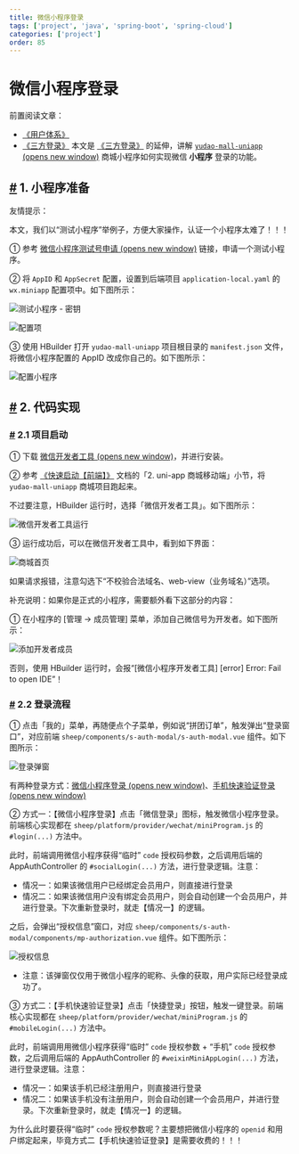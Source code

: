 ```yaml
---
title: 微信小程序登录
tags: ['project', 'java', 'spring-boot', 'spring-cloud']
categories: ['project']
order: 85
---
```

# 微信小程序登录

前置阅读文章：

 * [《用户体系》](/user-center/)
* [《三方登录》](/social-user/)
 本文是 [《三方登录》](/social-user/) 的延伸，讲解 [`yudao-mall-uniapp`  (opens new window)](https://github.com/yudaocode/yudao-mall-uniapp) 商城小程序如何实现微信 **小程序** 登录的功能。

 ## [#](#_1-小程序准备) 1. 小程序准备

 友情提示：

 本文，我们以“测试小程序”举例子，方便大家操作，认证一个小程序太难了！！！

 ① 参考 [微信小程序测试号申请  (opens new window)](https://developers.weixin.qq.com/miniprogram/dev/devtools/sandbox.html) 链接，申请一个测试小程序。

 ② 将 `AppID` 和 `AppSecret` 配置，设置到后端项目 `application-local.yaml` 的 `wx.miniapp` 配置项中。如下图所示：

 ![测试小程序 - 密钥](https://cloud.iocoder.cn/img/%E4%BC%9A%E5%91%98%E6%89%8B%E5%86%8C/%E5%B0%8F%E7%A8%8B%E5%BA%8F%E7%99%BB%E5%BD%95/%E6%B5%8B%E8%AF%95%E5%B0%8F%E7%A8%8B%E5%BA%8F-%E5%AF%86%E9%92%A5.png)

 ![ 配置项](https://cloud.iocoder.cn/img/%E4%BC%9A%E5%91%98%E6%89%8B%E5%86%8C/%E5%B0%8F%E7%A8%8B%E5%BA%8F%E7%99%BB%E5%BD%95/%E5%90%8E%E7%AB%AF%E9%85%8D%E7%BD%AE%E9%A1%B9.png)

 ③ 使用 HBuilder 打开 `yudao-mall-uniapp` 项目根目录的 `manifest.json` 文件，将微信小程序配置的 AppID 改成你自己的。如下图所示：

 ![配置小程序](https://cloud.iocoder.cn/img/%E4%BC%9A%E5%91%98%E6%89%8B%E5%86%8C/%E5%B0%8F%E7%A8%8B%E5%BA%8F%E7%99%BB%E5%BD%95/%E9%85%8D%E7%BD%AE%E5%B0%8F%E7%A8%8B%E5%BA%8F.png)

 ## [#](#_2-代码实现) 2. 代码实现

 ### [#](#_2-1-项目启动) 2.1 项目启动

 ① 下载 [微信开发者工具  (opens new window)](https://developers.weixin.qq.com/miniprogram/dev/devtools/download.html)，并进行安装。

 ② 参考 [《快速启动【前端】》](/quick-start-front/) 文档的「2. uni-app 商城移动端」小节，将 `yudao-mall-uniapp` 商城项目跑起来。

 不过要注意，HBuilder 运行时，选择「微信开发者工具」。如下图所示：

 ![微信开发者工具运行](https://cloud.iocoder.cn/img/%E4%BC%9A%E5%91%98%E6%89%8B%E5%86%8C/%E5%B0%8F%E7%A8%8B%E5%BA%8F%E7%99%BB%E5%BD%95/%E5%BE%AE%E4%BF%A1%E5%BC%80%E5%8F%91%E8%80%85%E5%B7%A5%E5%85%B7%E8%BF%90%E8%A1%8C.png)

 ③ 运行成功后，可以在微信开发者工具中，看到如下界面：

 ![商城首页](https://cloud.iocoder.cn/img/%E4%BC%9A%E5%91%98%E6%89%8B%E5%86%8C/%E5%B0%8F%E7%A8%8B%E5%BA%8F%E7%99%BB%E5%BD%95/%E5%95%86%E5%9F%8E%E9%A6%96%E9%A1%B5.png)

 如果请求报错，注意勾选下“不校验合法域名、web-view（业务域名）”选项。

 补充说明：如果你是正式的小程序，需要额外看下这部分的内容：

 ① 在小程序的 [管理 -> 成员管理] 菜单，添加自己微信号为开发者。如下图所示：

 ![添加开发者成员](https://cloud.iocoder.cn/img/%E4%BC%9A%E5%91%98%E6%89%8B%E5%86%8C/%E5%B0%8F%E7%A8%8B%E5%BA%8F%E7%99%BB%E5%BD%95/%E6%B7%BB%E5%8A%A0%E5%BC%80%E5%8F%91%E8%80%85%E6%88%90%E5%91%98.png)

 否则，使用 HBuilder 运行时，会报“[微信小程序开发者工具] [error] Error: Fail to open IDE”！

 ### [#](#_2-2-登录流程) 2.2 登录流程

 ① 点击「我的」菜单，再随便点个子菜单，例如说“拼团订单”，触发弹出“登录窗口”，对应前端 `sheep/components/s-auth-modal/s-auth-modal.vue` 组件。如下图所示：

 ![登录弹窗](https://cloud.iocoder.cn/img/%E4%BC%9A%E5%91%98%E6%89%8B%E5%86%8C/%E5%B0%8F%E7%A8%8B%E5%BA%8F%E7%99%BB%E5%BD%95/%E7%99%BB%E5%BD%95%E5%BC%B9%E7%AA%97.png)

 有两种登录方式：[微信小程序登录  (opens new window)](https://developers.weixin.qq.com/miniprogram/dev/framework/open-ability/login.html)、[手机快速验证登录  (opens new window)](https://developers.weixin.qq.com/miniprogram/dev/framework/open-ability/getPhoneNumber.html)

 ② 方式一：【微信小程序登录】点击「微信登录」图标，触发微信小程序登录。前端核心实现都在 `sheep/platform/provider/wechat/miniProgram.js` 的 `#login(...)` 方法中。

 此时，前端调用微信小程序获得“临时” `code` 授权码参数，之后调用后端的 AppAuthController 的 `#socialLogin(...)` 方法，进行登录逻辑。注意：

 * 情况一：如果该微信用户已经绑定会员用户，则直接进行登录
* 情况二：如果该微信用户没有绑定会员用户，则会自动创建一个会员用户，并进行登录。下次重新登录时，就走【情况一】的逻辑。

 之后，会弹出“授权信息”窗口，对应 `sheep/components/s-auth-modal/components/mp-authorization.vue` 组件。如下图所示：

 ![授权信息](https://cloud.iocoder.cn/img/%E4%BC%9A%E5%91%98%E6%89%8B%E5%86%8C/%E5%B0%8F%E7%A8%8B%E5%BA%8F%E7%99%BB%E5%BD%95/%E6%8E%88%E6%9D%83%E4%BF%A1%E6%81%AF.png)

 * 注意：该弹窗仅仅用于微信小程序的昵称、头像的获取，用户实际已经登录成功了。

 ③ 方式二：【手机快速验证登录】点击「快捷登录」按钮，触发一键登录。前端核心实现都在 `sheep/platform/provider/wechat/miniProgram.js` 的 `#mobileLogin(...)` 方法中。

 此时，前端调用用微信小程序获得“临时” `code` 授权参数 + “手机” `code` 授权参数，之后调用后端的 AppAuthController 的 `#weixinMiniAppLogin(...)` 方法，进行登录逻辑。注意：

 * 情况一：如果该手机已经注册用户，则直接进行登录
* 情况二：如果该手机没有注册用户，则会自动创建一个会员用户，并进行登录。下次重新登录时，就走【情况一】的逻辑。

 为什么此时要获得“临时” `code` 授权参数呢？主要想把微信小程序的 `openid` 和用户绑定起来，毕竟方式二【手机快速验证登录】是需要收费的！！！

